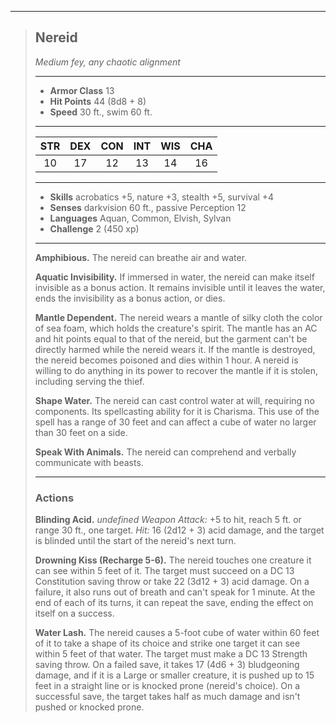 ***
> ## Nereid
> *Medium fey, any chaotic alignment*
> 
> ***
> 
> - **Armor Class** 13
> - **Hit Points** 44 (8d8 + 8)
> - **Speed** 30 ft., swim 60 ft.
> 
> ***
> 
> |STR|DEX|CON|INT|WIS|CHA|
> |:---:|:---:|:---:|:---:|:---:|:---:|
> |10|17|12|13|14|16|
> 
> ***
> 
> - **Skills** acrobatics +5, nature +3, stealth +5, survival +4
> - **Senses** darkvision 60 ft., passive Perception 12
> - **Languages** Aquan, Common, Elvish, Sylvan
> - **Challenge** 2 (450 xp)
> 
> ***
> 
> **Amphibious.** The nereid can breathe air and water.
> 
> **Aquatic Invisibility.** If immersed in water, the nereid can make itself invisible as a bonus action. It remains invisible until it leaves the water, ends the invisibility as a bonus action, or dies.
> 
> **Mantle Dependent.** The nereid wears a mantle of silky cloth the color of sea foam, which holds the creature's spirit. The mantle has an AC and hit points equal to that of the nereid, but the garment can't be directly harmed while the nereid wears it. If the mantle is destroyed, the nereid becomes poisoned and dies within 1 hour. A nereid is willing to do anything in its power to recover the mantle if it is stolen, including serving the thief.
> 
> **Shape Water.** The nereid can cast control water at will, requiring no components. Its spellcasting ability for it is Charisma. This use of the spell has a range of 30 feet and can affect a cube of water no larger than 30 feet on a side.
> 
> **Speak With Animals.** The nereid can comprehend and verbally communicate with beasts.
> 
> ***
> 
> ### Actions
> **Blinding Acid.** *undefined Weapon Attack:* +5 to hit, reach 5 ft. or range 30 ft., one target. *Hit:* 16 (2d12 + 3) acid damage, and the target is blinded until the start of the nereid's next turn.
> 
> **Drowning Kiss (Recharge 5-6).** The nereid touches one creature it can see within 5 feet of it. The target must succeed on a DC 13 Constitution saving throw or take 22 (3d12 + 3) acid damage. On a failure, it also runs out of breath and can't speak for 1 minute. At the end of each of its turns, it can repeat the save, ending the effect on itself on a success.
> 
> **Water Lash.** The nereid causes a 5-foot cube of water within 60 feet of it to take a shape of its choice and strike one target it can see within 5 feet of that water. The target must make a DC 13 Strength saving throw. On a failed save, it takes 17 (4d6 + 3) bludgeoning damage, and if it is a Large or smaller creature, it is pushed up to 15 feet in a straight line or is knocked prone (nereid's choice). On a successful save, the target takes half as much damage and isn't pushed or knocked prone.